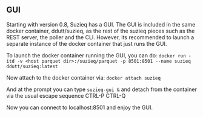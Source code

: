 ## GUI

Starting with version 0.8, Suzieq has a GUI. The GUI is included in the same docker container, ddutt/suzieq, as the rest of the suzieq pieces such as the REST server, the poller and the CLI. However, its recommended to launch a separate instance of the docker container that just runs the GUI. 

To launch the docker container running the GUI, you can do:
```docker run -itd -v <host parquet dir>:/suzieq/parquet -p 8501:8501 --name suzieq ddutt/suzieq:latest```

Now attach to the docker container via:
```docker attach suzieq```

And at the prompt you can type ```suzieq-gui &``` and detach from the container via the usual escape sequence CTRL-P CTRL-Q

Now you can connect to localhost:8501 and enjoy the GUI. 
